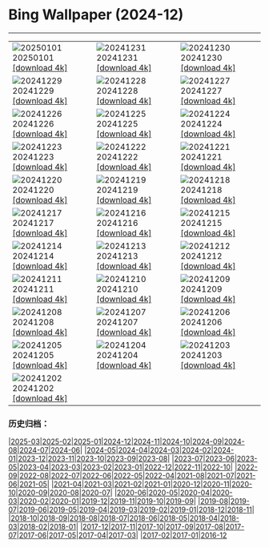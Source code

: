 # Bing Wallpaper (2024-12)
**************

<table><tr><td><img src="https://www.bing.com/th?id=OHR.Hogmanay2024_EN-GB1967612260_1920x1080.jpg" alt="20250101"> 20250101 <a href="https://www.bing.com/th?id=OHR.Hogmanay2024_EN-GB1967612260_UHD.jpg">[download 4k]</a></td><td><img src="https://www.bing.com/th?id=OHR.MountFieldNP_EN-GB1514220907_1920x1080.jpg" alt="20241231"> 20241231 <a href="https://www.bing.com/th?id=OHR.MountFieldNP_EN-GB1514220907_UHD.jpg">[download 4k]</a></td><td><img src="https://www.bing.com/th?id=OHR.BorobudurBells_EN-GB3331651821_1920x1080.jpg" alt="20241230"> 20241230 <a href="https://www.bing.com/th?id=OHR.BorobudurBells_EN-GB3331651821_UHD.jpg">[download 4k]</a></td></tr><tr><td><img src="https://www.bing.com/th?id=OHR.CoralTurtle_EN-GB3087704851_1920x1080.jpg" alt="20241229"> 20241229 <a href="https://www.bing.com/th?id=OHR.CoralTurtle_EN-GB3087704851_UHD.jpg">[download 4k]</a></td><td><img src="https://www.bing.com/th?id=OHR.LakeBledSnow_EN-GB9064661612_1920x1080.jpg" alt="20241228"> 20241228 <a href="https://www.bing.com/th?id=OHR.LakeBledSnow_EN-GB9064661612_UHD.jpg">[download 4k]</a></td><td><img src="https://www.bing.com/th?id=OHR.MouseholeXmas_EN-GB9459656621_1920x1080.jpg" alt="20241227"> 20241227 <a href="https://www.bing.com/th?id=OHR.MouseholeXmas_EN-GB9459656621_UHD.jpg">[download 4k]</a></td></tr><tr><td><img src="https://www.bing.com/th?id=OHR.ReindeerTrio_EN-GB9048626587_1920x1080.jpg" alt="20241226"> 20241226 <a href="https://www.bing.com/th?id=OHR.ReindeerTrio_EN-GB9048626587_UHD.jpg">[download 4k]</a></td><td><img src="https://www.bing.com/th?id=OHR.SantaSnowglobe_EN-GB8850390897_1920x1080.jpg" alt="20241225"> 20241225 <a href="https://www.bing.com/th?id=OHR.SantaSnowglobe_EN-GB8850390897_UHD.jpg">[download 4k]</a></td><td><img src="https://www.bing.com/th?id=OHR.FestivusCranes_EN-GB8631404413_1920x1080.jpg" alt="20241224"> 20241224 <a href="https://www.bing.com/th?id=OHR.FestivusCranes_EN-GB8631404413_UHD.jpg">[download 4k]</a></td></tr><tr><td><img src="https://www.bing.com/th?id=OHR.CrystalPier_EN-GB6658264823_1920x1080.jpg" alt="20241223"> 20241223 <a href="https://www.bing.com/th?id=OHR.CrystalPier_EN-GB6658264823_UHD.jpg">[download 4k]</a></td><td><img src="https://www.bing.com/th?id=OHR.BurningOfTheClocks2024_EN-GB6475088295_1920x1080.jpg" alt="20241222"> 20241222 <a href="https://www.bing.com/th?id=OHR.BurningOfTheClocks2024_EN-GB6475088295_UHD.jpg">[download 4k]</a></td><td><img src="https://www.bing.com/th?id=OHR.SantaClausVillage_EN-GB5411562669_1920x1080.jpg" alt="20241221"> 20241221 <a href="https://www.bing.com/th?id=OHR.SantaClausVillage_EN-GB5411562669_UHD.jpg">[download 4k]</a></td></tr><tr><td><img src="https://www.bing.com/th?id=OHR.SibiuRomania_EN-GB6095129735_1920x1080.jpg" alt="20241220"> 20241220 <a href="https://www.bing.com/th?id=OHR.SibiuRomania_EN-GB6095129735_UHD.jpg">[download 4k]</a></td><td><img src="https://www.bing.com/th?id=OHR.NutcrackerBallet_EN-GB4363189142_1920x1080.jpg" alt="20241219"> 20241219 <a href="https://www.bing.com/th?id=OHR.NutcrackerBallet_EN-GB4363189142_UHD.jpg">[download 4k]</a></td><td><img src="https://www.bing.com/th?id=OHR.ReinefjordenNorway_EN-GB7665717824_1920x1080.jpg" alt="20241218"> 20241218 <a href="https://www.bing.com/th?id=OHR.ReinefjordenNorway_EN-GB7665717824_UHD.jpg">[download 4k]</a></td></tr><tr><td><img src="https://www.bing.com/th?id=OHR.SalzburgSnow_EN-GB5350086810_1920x1080.jpg" alt="20241217"> 20241217 <a href="https://www.bing.com/th?id=OHR.SalzburgSnow_EN-GB5350086810_UHD.jpg">[download 4k]</a></td><td><img src="https://www.bing.com/th?id=OHR.MisurinaLake_EN-GB5184581408_1920x1080.jpg" alt="20241216"> 20241216 <a href="https://www.bing.com/th?id=OHR.MisurinaLake_EN-GB5184581408_UHD.jpg">[download 4k]</a></td><td><img src="https://www.bing.com/th?id=OHR.NorthernHawkOwl_EN-GB5538150484_1920x1080.jpg" alt="20241215"> 20241215 <a href="https://www.bing.com/th?id=OHR.NorthernHawkOwl_EN-GB5538150484_UHD.jpg">[download 4k]</a></td></tr><tr><td><img src="https://www.bing.com/th?id=OHR.ChristmasBudapest_EN-GB5094460199_1920x1080.jpg" alt="20241214"> 20241214 <a href="https://www.bing.com/th?id=OHR.ChristmasBudapest_EN-GB5094460199_UHD.jpg">[download 4k]</a></td><td><img src="https://www.bing.com/th?id=OHR.WildPoinsettia_EN-GB5028659817_1920x1080.jpg" alt="20241213"> 20241213 <a href="https://www.bing.com/th?id=OHR.WildPoinsettia_EN-GB5028659817_UHD.jpg">[download 4k]</a></td><td><img src="https://www.bing.com/th?id=OHR.DolomitesSky_EN-GB4868872493_1920x1080.jpg" alt="20241212"> 20241212 <a href="https://www.bing.com/th?id=OHR.DolomitesSky_EN-GB4868872493_UHD.jpg">[download 4k]</a></td></tr><tr><td><img src="https://www.bing.com/th?id=OHR.CornwallSnow_EN-GB4665693943_1920x1080.jpg" alt="20241211"> 20241211 <a href="https://www.bing.com/th?id=OHR.CornwallSnow_EN-GB4665693943_UHD.jpg">[download 4k]</a></td><td><img src="https://www.bing.com/th?id=OHR.GuanacosChile_EN-GB4439006560_1920x1080.jpg" alt="20241210"> 20241210 <a href="https://www.bing.com/th?id=OHR.GuanacosChile_EN-GB4439006560_UHD.jpg">[download 4k]</a></td><td><img src="https://www.bing.com/th?id=OHR.ReopeningNotreDame_EN-GB4181670261_1920x1080.jpg" alt="20241209"> 20241209 <a href="https://www.bing.com/th?id=OHR.ReopeningNotreDame_EN-GB4181670261_UHD.jpg">[download 4k]</a></td></tr><tr><td><img src="https://www.bing.com/th?id=OHR.Stonehenge2024_EN-GB3942393785_1920x1080.jpg" alt="20241208"> 20241208 <a href="https://www.bing.com/th?id=OHR.Stonehenge2024_EN-GB3942393785_UHD.jpg">[download 4k]</a></td><td><img src="https://www.bing.com/th?id=OHR.HelsinkiDusk_EN-GB3167240327_1920x1080.jpg" alt="20241207"> 20241207 <a href="https://www.bing.com/th?id=OHR.HelsinkiDusk_EN-GB3167240327_UHD.jpg">[download 4k]</a></td><td><img src="https://www.bing.com/th?id=OHR.MonoTufa_EN-GB2751110672_1920x1080.jpg" alt="20241206"> 20241206 <a href="https://www.bing.com/th?id=OHR.MonoTufa_EN-GB2751110672_UHD.jpg">[download 4k]</a></td></tr><tr><td><img src="https://www.bing.com/th?id=OHR.RhinosKenya_EN-GB8677567554_1920x1080.jpg" alt="20241205"> 20241205 <a href="https://www.bing.com/th?id=OHR.RhinosKenya_EN-GB8677567554_UHD.jpg">[download 4k]</a></td><td><img src="https://www.bing.com/th?id=OHR.JaipurFort_EN-GB1927902015_1920x1080.jpg" alt="20241204"> 20241204 <a href="https://www.bing.com/th?id=OHR.JaipurFort_EN-GB1927902015_UHD.jpg">[download 4k]</a></td><td><img src="https://www.bing.com/th?id=OHR.SnowMoose_EN-GB9676288027_1920x1080.jpg" alt="20241203"> 20241203 <a href="https://www.bing.com/th?id=OHR.SnowMoose_EN-GB9676288027_UHD.jpg">[download 4k]</a></td></tr><tr><td><img src="https://www.bing.com/th?id=OHR.IcebergsAntarctica_EN-GB9447266279_1920x1080.jpg" alt="20241202"> 20241202 <a href="https://www.bing.com/th?id=OHR.IcebergsAntarctica_EN-GB9447266279_UHD.jpg">[download 4k]</a></td><td></td><td></td></tr></table>

### 历史归档：

|[2025-03](/../2025-03/2025-03.md)|[2025-02](/../2025-02/2025-02.md)|[2025-01](/../2025-01/2025-01.md)|[2024-12](/2024-12.md)|[2024-11](/../2024-11/2024-11.md)|[2024-10](/../2024-10/2024-10.md)|[2024-09](/../2024-09/2024-09.md)|[2024-08](/../2024-08/2024-08.md)|[2024-07](/../2024-07/2024-07.md)|[2024-06](/../2024-06/2024-06.md)|
|[2024-05](/../2024-05/2024-05.md)|[2024-04](/../2024-04/2024-04.md)|[2024-03](/../2024-03/2024-03.md)|[2024-02](/../2024-02/2024-02.md)|[2024-01](/../2024-01/2024-01.md)|[2023-12](/../2023-12/2023-12.md)|[2023-11](/../2023-11/2023-11.md)|[2023-10](/../2023-10/2023-10.md)|[2023-09](/../2023-09/2023-09.md)|[2023-08](/../2023-08/2023-08.md)|
|[2023-07](/../2023-07/2023-07.md)|[2023-06](/../2023-06/2023-06.md)|[2023-05](/../2023-05/2023-05.md)|[2023-04](/../2023-04/2023-04.md)|[2023-03](/../2023-03/2023-03.md)|[2023-02](/../2023-02/2023-02.md)|[2023-01](/../2023-01/2023-01.md)|[2022-12](/../2022-12/2022-12.md)|[2022-11](/../2022-11/2022-11.md)|[2022-10](/../2022-10/2022-10.md)|
|[2022-09](/../2022-09/2022-09.md)|[2022-08](/../2022-08/2022-08.md)|[2022-07](/../2022-07/2022-07.md)|[2022-06](/../2022-06/2022-06.md)|[2022-05](/../2022-05/2022-05.md)|[2022-04](/../2022-04/2022-04.md)|[2021-08](/../2021-08/2021-08.md)|[2021-07](/../2021-07/2021-07.md)|[2021-06](/../2021-06/2021-06.md)|[2021-05](/../2021-05/2021-05.md)|
|[2021-04](/../2021-04/2021-04.md)|[2021-03](/../2021-03/2021-03.md)|[2021-02](/../2021-02/2021-02.md)|[2021-01](/../2021-01/2021-01.md)|[2020-12](/../2020-12/2020-12.md)|[2020-11](/../2020-11/2020-11.md)|[2020-10](/../2020-10/2020-10.md)|[2020-09](/../2020-09/2020-09.md)|[2020-08](/../2020-08/2020-08.md)|[2020-07](/../2020-07/2020-07.md)|
|[2020-06](/../2020-06/2020-06.md)|[2020-05](/../2020-05/2020-05.md)|[2020-04](/../2020-04/2020-04.md)|[2020-03](/../2020-03/2020-03.md)|[2020-02](/../2020-02/2020-02.md)|[2020-01](/../2020-01/2020-01.md)|[2019-12](/../2019-12/2019-12.md)|[2019-11](/../2019-11/2019-11.md)|[2019-10](/../2019-10/2019-10.md)|[2019-09](/../2019-09/2019-09.md)|
|[2019-08](/../2019-08/2019-08.md)|[2019-07](/../2019-07/2019-07.md)|[2019-06](/../2019-06/2019-06.md)|[2019-05](/../2019-05/2019-05.md)|[2019-04](/../2019-04/2019-04.md)|[2019-03](/../2019-03/2019-03.md)|[2019-02](/../2019-02/2019-02.md)|[2019-01](/../2019-01/2019-01.md)|[2018-12](/../2018-12/2018-12.md)|[2018-11](/../2018-11/2018-11.md)|
|[2018-10](/../2018-10/2018-10.md)|[2018-09](/../2018-09/2018-09.md)|[2018-08](/../2018-08/2018-08.md)|[2018-07](/../2018-07/2018-07.md)|[2018-06](/../2018-06/2018-06.md)|[2018-05](/../2018-05/2018-05.md)|[2018-04](/../2018-04/2018-04.md)|[2018-03](/../2018-03/2018-03.md)|[2018-02](/../2018-02/2018-02.md)|[2018-01](/../2018-01/2018-01.md)|
|[2017-12](/../2017-12/2017-12.md)|[2017-11](/../2017-11/2017-11.md)|[2017-10](/../2017-10/2017-10.md)|[2017-09](/../2017-09/2017-09.md)|[2017-08](/../2017-08/2017-08.md)|[2017-07](/../2017-07/2017-07.md)|[2017-06](/../2017-06/2017-06.md)|[2017-05](/../2017-05/2017-05.md)|[2017-04](/../2017-04/2017-04.md)|[2017-03](/../2017-03/2017-03.md)|
|[2017-02](/../2017-02/2017-02.md)|[2017-01](/../2017-01/2017-01.md)|[2016-12](/../2016-12/2016-12.md)